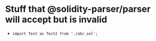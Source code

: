 # Stuff that @solidity-parser/parser will accept but is invalid

- `import Test as Test2 from './abc.sol';`
